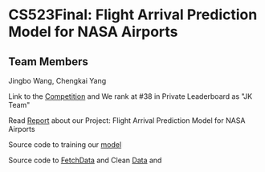 # CS523Final: Flight Arrival Prediction Model for NASA Airports
## Team Members
Jingbo Wang, Chengkai Yang

Link to the [Competition](https://bitgrit.net/competition/23) and We rank at #38 in Private Leaderboard as "JK Team"

Read [Report](https://github.com/NullPointer-coder/cs523Final/blob/2820f2a0fce650fb3429ad2424190c4802643ef0/CS523%20Report%20Chengkai_Jingbo%20Deep%20Learning.pdf) about our Project: Flight Arrival Prediction Model for NASA Airports

Source code to training our [model](https://github.com/NullPointer-coder/cs523Final/blob/8dc11cc6f23fe013b4c792dce18cc40ae6a5f7fe/NASA_Airport_Arrival_CatBoost-2.ipynb)

Source code to [FetchData](https://github.com/NullPointer-coder/cs523Final/blob/8dc11cc6f23fe013b4c792dce18cc40ae6a5f7fe/fetchData.py) and  Clean [Data](https://github.com/NullPointer-coder/cs523Final/blob/8dc11cc6f23fe013b4c792dce18cc40ae6a5f7fe/cleanFUSERData.ipynb) and 
